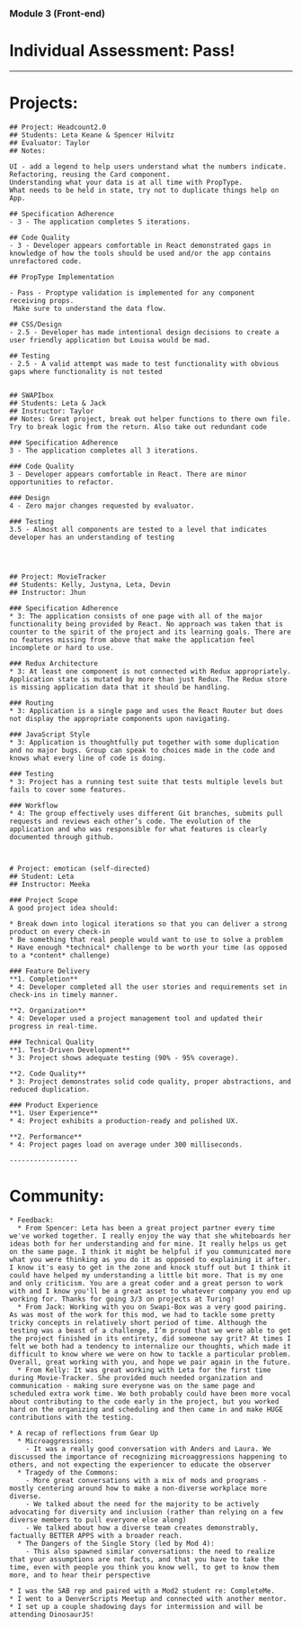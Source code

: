 ### Module 3 (Front-end)
  # Individual Assessment: Pass!
  
  --------------
  # Projects:
    ## Project: Headcount2.0  
    ## Students: Leta Keane & Spencer Hilvitz
    ## Evaluator: Taylor
    ## Notes:

    UI - add a legend to help users understand what the numbers indicate.
    Refactoring, reusing the Card component.
    Understanding what your data is at all time with PropType.
    What needs to be held in state, try not to duplicate things help on App.

    ## Specification Adherence
    - 3 - The application completes 5 iterations.

    ## Code Quality
    - 3 - Developer appears comfortable in React demonstrated gaps in knowledge of how the tools should be used and/or the app contains unrefactored code.

    ## PropType Implementation

    - Pass - Proptype validation is implemented for any component receiving props.
     Make sure to understand the data flow.

    ## CSS/Design
    - 2.5 - Developer has made intentional design decisions to create a user friendly application but Louisa would be mad.

    ## Testing
    - 2.5 - A valid attempt was made to test functionality with obvious gaps where functionality is not tested
    
    
    ## SWAPIbox
    ## Students: Leta & Jack
    ## Instructor: Taylor
    ## Notes: Great project, break out helper functions to there own file. Try to break logic from the return. Also take out redundant code

    ### Specification Adherence
    3 - The application completes all 3 iterations.

    ### Code Quality
    3 - Developer appears comfortable in React. There are minor opportunities to refactor.

    ### Design
    4 - Zero major changes requested by evaluator.

    ### Testing
    3.5 - Almost all components are tested to a level that indicates developer has an understanding of testing



    
    ## Project: MovieTracker
    ## Students: Kelly, Justyna, Leta, Devin
    ## Instructor: Jhun
    
    ### Specification Adherence  
    * 3: The application consists of one page with all of the major functionality being provided by React. No approach was taken that is counter to the spirit of the project and its learning goals. There are no features missing from above that make the application feel incomplete or hard to use.

    ### Redux Architecture
    * 3: At least one component is not connected with Redux appropriately. Application state is mutated by more than just Redux. The Redux store is missing application data that it should be handling.

    ### Routing
    * 3: Application is a single page and uses the React Router but does not display the appropriate components upon navigating.

    ### JavaScript Style
    * 3: Application is thoughtfully put together with some duplication and no major bugs. Group can speak to choices made in the code and knows what every line of code is doing.

    ### Testing
    * 3: Project has a running test suite that tests multiple levels but fails to cover some features.

    ### Workflow
    * 4: The group effectively uses different Git branches, submits pull requests and reviews each other’s code. The evolution of the application and who was responsible for what features is clearly documented through github.
    
    
    
    # Project: emotican (self-directed)
    ## Student: Leta
    ## Instructor: Meeka

    ### Project Scope
    A good project idea should:

    * Break down into logical iterations so that you can deliver a strong product on every check-in
    * Be something that real people would want to use to solve a problem
    * Have enough *technical* challenge to be worth your time (as opposed to a *content* challenge)

    ### Feature Delivery
    **1. Completion**
    * 4: Developer completed all the user stories and requirements set in check-ins in timely manner.

    **2. Organization**
    * 4: Developer used a project management tool and updated their progress in real-time.

    ### Technical Quality
    **1. Test-Driven Development**
    * 3: Project shows adequate testing (90% - 95% coverage).

    **2. Code Quality**
    * 3: Project demonstrates solid code quality, proper abstractions, and reduced duplication.

    ### Product Experience
    **1. User Experience**
    * 4: Project exhibits a production-ready and polished UX.

    **2. Performance**
    * 4: Project pages load on average under 300 milliseconds.
    
    -----------------
    
 # Community:
    * Feedback:
      * From Spencer: Leta has been a great project partner every time we've worked together. I really enjoy the way that she whiteboards her ideas both for her understanding and for mine. It really helps us get on the same page. I think it might be helpful if you communicated more what you were thinking as you do it as opposed to explaining it after. I know it's easy to get in the zone and knock stuff out but I think it could have helped my understanding a little bit more. That is my one and only criticism. You are a great coder and a great person to work with and I know you'll be a great asset to whatever company you end up working for. Thanks for going 3/3 on projects at Turing!
      * From Jack: Working with you on Swapi-Box was a very good pairing. As was most of the work for this mod, we had to tackle some pretty tricky concepts in relatively short period of time. Although the testing was a beast of a challenge, I’m proud that we were able to get the project finished in its entirety, did someone say grit? At times I felt we both had a tendency to internalize our thoughts, which made it difficult to know where we were on how to tackle a particular problem. Overall, great working with you, and hope we pair again in the future.
      * From Kelly: It was great working with Leta for the first time during Movie-Tracker. She provided much needed organization and communication - making sure everyone was on the same page and scheduled extra work time. We both probably could have been more vocal about contributing to the code early in the project, but you worked hard on the organizing and scheduling and then came in and make HUGE contributions with the testing.
      
    * A recap of reflections from Gear Up
      * Microaggressions:
        - It was a really good conversation with Anders and Laura. We discussed the importance of recognizing microaggressions happening to others, and not expecting the experiencer to educate the observer
      * Tragedy of the Commons:
        - More great conversations with a mix of mods and programs - mostly centering around how to make a non-diverse workplace more diverse.
        - We talked about the need for the majority to be actively advocating for diversity and inclusion (rather than relying on a few diverse members to pull everyone else along)
        - We talked about how a diverse team creates demonstrably, factually BETTER APPS with a broader reach.
      * The Dangers of the Single Story (led by Mod 4):
        - This also spawned similar conversations: the need to realize that your assumptions are not facts, and that you have to take the time, even with people you think you know well, to get to know them more, and to hear their perspective
        
    * I was the SAB rep and paired with a Mod2 student re: CompleteMe.
    * I went to a DenverScripts Meetup and connected with another mentor.
    * I set up a couple shadowing days for intermission and will be attending DinosaurJS!
